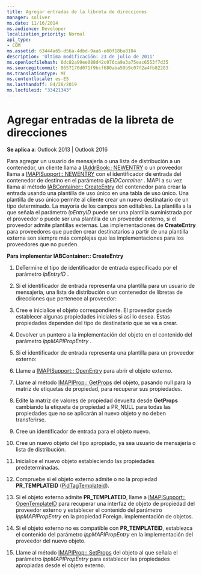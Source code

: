 ```yaml
---
title: Agregar entradas de la libreta de direcciones
manager: soliver
ms.date: 11/16/2014
ms.audience: Developer
localization_priority: Normal
api_type:
- COM
ms.assetid: 63444a65-d56a-4dbd-9aa6-e60f18ba8104
description: 'Última modificación: 23 de julio de 2011'
ms.openlocfilehash: 8dc82a99ee088d42c076ca9a3a75eac6553f7d35
ms.sourcegitcommit: 8657170d071f9bcf680aba50b9c07f2a4fb82283
ms.translationtype: MT
ms.contentlocale: es-ES
ms.lasthandoff: 04/28/2019
ms.locfileid: "33421343"
---
```

# <a name="adding-address-book-entries"></a>Agregar entradas de la libreta de direcciones

  
  
**Se aplica a**: Outlook 2013 | Outlook 2016 
  
Para agregar un usuario de mensajería o una lista de distribución a un contenedor, un cliente llama a [IAddrBook:: NEWENTRY](iaddrbook-newentry.md) o un proveedor llama a [IMAPISupport:: NEWENTRY](imapisupport-newentry.md) con el identificador de entrada del contenedor de destino en el parámetro _lpEIDContainer_ . MAPI a su vez llama al método [IABContainer:: CreateEntry](iabcontainer-createentry.md) del contenedor para crear la entrada usando una plantilla de uso único en una tabla de uso único. Una plantilla de uso único permite al cliente crear un nuevo destinatario de un tipo determinado. La mayoría de los campos son editables. La plantilla a la que señala el parámetro _lpEntryID_ puede ser una plantilla suministrada por el proveedor o puede ser una plantilla de un proveedor externo, si el proveedor admite plantillas externas. Las implementaciones de **CreateEntry** para proveedores que pueden crear destinatarios a partir de una plantilla externa son siempre más complejas que las implementaciones para los proveedores que no pueden. 
  
 **Para implementar IABContainer:: CreateEntry**
  
1. DeTermine el tipo de identificador de entrada especificado por el parámetro _lpEntryID_ . 
    
2. Si el identificador de entrada representa una plantilla para un usuario de mensajería, una lista de distribución o un contenedor de libretas de direcciones que pertenece al proveedor:
    
1. Cree e inicialice el objeto correspondiente. El proveedor puede establecer algunas propiedades iniciales si así lo desea. Estas propiedades dependen del tipo de destinatario que se va a crear. 
    
2. Devolver un puntero a la implementación del objeto en el contenido del parámetro _lppMAPIPropEntry_ . 
    
3. Si el identificador de entrada representa una plantilla para un proveedor externo:
    
1. Llame a [IMAPISupport:: OpenEntry](imapisupport-openentry.md) para abrir el objeto externo. 
    
2. Llame al método [IMAPIProp:: GetProps](imapiprop-getprops.md) del objeto, pasando null para la matriz de etiquetas de propiedad, para recuperar sus propiedades. 
    
3. Edite la matriz de valores de propiedad devuelta desde **GetProps** cambiando la etiqueta de propiedad a PR_NULL para todas las propiedades que no se aplicarán al nuevo objeto y no deben transferirse. 
    
4. Cree un identificador de entrada para el objeto nuevo. 
    
5. Cree un nuevo objeto del tipo apropiado, ya sea usuario de mensajería o lista de distribución.
    
6. Inicialice el nuevo objeto estableciendo las propiedades predeterminadas.
    
7. Compruebe si el objeto externo admite o no la propiedad **PR_TEMPLATEID** ([PidTagTemplateid](pidtagtemplateid-canonical-property.md)). 
    
8. Si el objeto externo admite **PR_TEMPLATEID**, llame a [IMAPISupport:: OpenTemplateID](imapisupport-opentemplateid.md) para recuperar una interfaz de objeto de propiedad del proveedor externo y establecer el contenido del parámetro _lppMAPIPropEntry_ en la propiedad Foreign. implementación de objetos. 
    
9. Si el objeto externo no es compatible con **PR_TEMPLATEID**, establezca el contenido del parámetro _lppMAPIPropEntry_ en la implementación del proveedor del nuevo objeto. 
    
10. Llame al método [IMAPIProp:: SetProps](imapiprop-setprops.md) del objeto al que señala el parámetro _lppMAPIPropEntry_ para establecer las propiedades apropiadas desde el objeto externo. 
    


